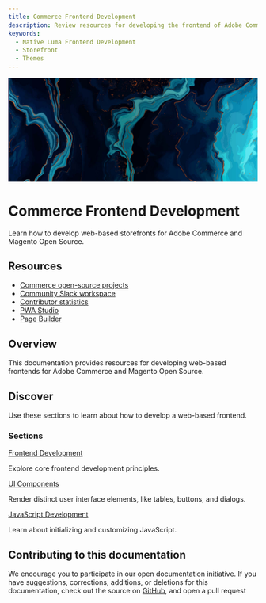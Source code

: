 ```yaml
---
title: Commerce Frontend Development
description: Review resources for developing the frontend of Adobe Commerce and Magento Open Source Admin and storefronts.
keywords:
  - Native Luma Frontend Development
  - Storefront
  - Themes
---
```


<Hero slots="image, heading, text"/>

![Commerce Frontend Development](_images/home-bg.jpeg)

# Commerce Frontend Development

Learn how to develop web-based storefronts for Adobe Commerce and Magento Open Source.

<Resources slots="heading, links"/>

## Resources

*  [Commerce open-source projects](https://developer.adobe.com/open/magento)
*  [Community Slack workspace](https://opensource.magento.com/slack)
*  [Contributor statistics](https://developer.adobe.com/open/magento/statistic)
*  [PWA Studio](https://developer.adobe.com/open/magento)
*  [Page Builder](https://devdocs.magento.com/page-builder/docs/index.html)

## Overview

This documentation provides resources for developing web-based frontends for Adobe Commerce and Magento Open Source.

## Discover

Use these sections to learn about how to develop a web-based frontend.

 <DiscoverBlock slots="heading, link, text"/>

### Sections

[Frontend Development](guide/)

Explore core frontend development principles.

<DiscoverBlock slots="link, text"/>

[UI Components](ui-components/)

Render distinct user interface elements, like tables, buttons, and dialogs.

<DiscoverBlock slots="link, text"/>

[JavaScript Development](javascript/)

Learn about initializing and customizing JavaScript.

<!-- <DiscoverBlock slots="link, text"/>

[Admin Style Guide](admin/style-guide/)

Lorem ipsum dolor sit amet -->

<!-- <DiscoverBlock slots="link, text"/>

[Admin Design Patterns](admin/design-patterns/)

Lorem ipsum dolor sit amet -->

<DiscoverBlock width="100%" slots="heading, text"/>

## Contributing to this documentation

We encourage you to participate in our open documentation initiative. If you have suggestions, corrections, additions, or deletions for this documentation, check out the source on [GitHub](https://github.com/adobedocs/commerce-frontend-core), and open a pull request
